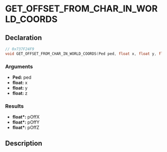 # GET_OFFSET_FROM_CHAR_IN_WORLD_COORDS

## Declaration
```cpp
// 0x737F24F9
void GET_OFFSET_FROM_CHAR_IN_WORLD_COORDS(Ped ped, float x, float y, float z, float* pOffX, float* pOffY, float* pOffZ);
```

### Arguments
- **Ped:** ped
- **float:** x
- **float:** y
- **float:** z

### Results
- **float\*:** pOffX
- **float\*:** pOffY
- **float\*:** pOffZ

## Description
